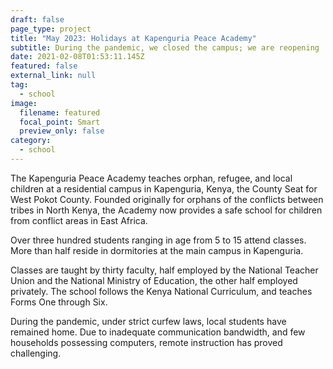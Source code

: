 ```yaml
---
draft: false
page_type: project
title: "May 2023: Holidays at Kapenguria Peace Academy"
subtitle: During the pandemic, we closed the campus; we are reopening
date: 2021-02-08T01:53:11.145Z
featured: false
external_link: null
tag:
  - school
image:
  filename: featured
  focal_point: Smart
  preview_only: false
category:
  - school
---
```

The  Kapenguria Peace Academy teaches orphan, refugee, and local children at a residential campus in Kapenguria, Kenya, the County Seat for West Pokot County.  Founded originally for orphans of the conflicts between tribes in North Kenya, the Academy now provides a safe school for children from conflict areas in East Africa.

Over three hundred students ranging in age from 5 to 15 attend classes.  More than half reside in dormitories at the main campus in Kapenguria.

Classes are taught by thirty faculty, half employed by the National Teacher Union and the National Ministry of Education, the other half employed privately. The school follows the Kenya National Curriculum, and teaches Forms One through Six.

During the pandemic, under strict curfew laws, local students have remained home.  Due to inadequate communication bandwidth, and few households possessing computers, remote instruction has proved challenging.
